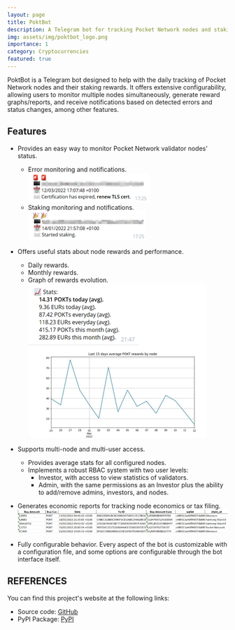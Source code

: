 ```yaml
---
layout: page
title: PoktBot
description: A Telegram bot for tracking Pocket Network nodes and staking rewards
img: assets/img/poktbot_logo.png
importance: 1
category: Cryptocurrencies
featured: true
---
```


PoktBot is a Telegram bot designed to help with the daily tracking of Pocket Network nodes and their staking rewards. It offers extensive configurability, allowing users to monitor multiple nodes simultaneously, generate reward graphs/reports, and receive notifications based on detected errors and status changes, among other features.

## Features

* Provides an easy way to monitor Pocket Network validator nodes' status.
  * Error monitoring and notifications.
  ![Cert-expiration](https://raw.githubusercontent.com/cryptonglab/poktbot/v0.1.3/docs/images/certificate_expiration_min.png)
  * Staking monitoring and notifications.
  ![Begin-unstake](https://raw.githubusercontent.com/cryptonglab/poktbot/v0.1.3/docs/images/begin_unstake_min.png)

* Offers useful stats about node rewards and performance.
  * Daily rewards.
  * Monthly rewards.
  * Graph of rewards evolution.
  ![Stats-result](https://raw.githubusercontent.com/cryptonglab/poktbot/v0.1.3/docs/images/stats.png)

* Supports multi-node and multi-user access.
  * Provides average stats for all configured nodes.
  * Implements a robust RBAC system with two user levels:
    * Investor, with access to view statistics of validators.
    * Admin, with the same permissions as an Investor plus the ability to add/remove admins, investors, and nodes.

* Generates economic reports for tracking node economics or tax filing.
  ![Balances](https://raw.githubusercontent.com/cryptonglab/poktbot/v0.1.3/docs/images/balances.png)

* Fully configurable behavior. Every aspect of the bot is customizable with a configuration file, and some options are configurable through the bot interface itself.


## REFERENCES

You can find this project's website at the following links:

 * Source code: [GitHub](https://github.com/cryptonglab/poktbot/)
 * PyPI Package: [PyPI](https://pypi.org/project/poktbot/)
